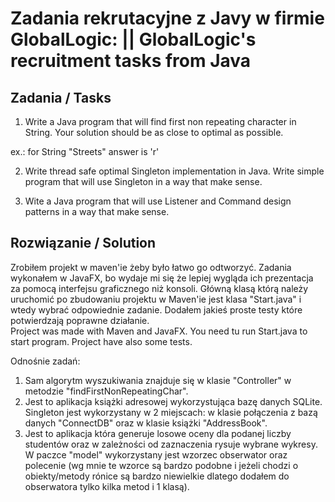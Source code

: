 # Zadania rekrutacyjne z Javy w firmie GlobalLogic: || GlobalLogic's recruitment tasks from Java

## Zadania / Tasks

1. Write a Java program that will find first non repeating character in String. Your solution should be as close to optimal as possible.

ex.: for String "Streets" answer is 'r'

2. Write thread safe optimal Singleton implementation in Java. Write simple program that will use Singleton in a way that make sense.

3. Wite a Java program that will use Listener and Command design patterns in a way that make sense.

## Rozwiązanie / Solution

Zrobiłem projekt w maven'ie żeby było łatwo go odtworzyć. Zadania wykonałem w JavaFX, bo wydaje mi się że lepiej wygląda ich prezentacja za pomocą interfejsu graficznego niż konsoli. Główną klasą którą należy uruchomić po zbudowaniu projektu w Maven'ie jest klasa "Start.java" i wtedy wybrać odpowiednie zadanie. Dodałem jakieś proste testy które potwierdzają poprawne działanie. <br />
Project was made with Maven and JavaFX. You need tu run Start.java to start program. Project have also some tests. <br />

Odnośnie zadań:<br />
1. Sam algorytm wyszukiwania znajduje się w klasie "Controller" w metodzie "findFirstNonRepeatingChar".<br />
2. Jest to aplikacja książki adresowej wykorzystująca bazę danych SQLite. Singleton jest wykorzystany w 2 miejscach: w klasie połączenia z bazą danych "ConnectDB" oraz w klasie książki "AddressBook".<br />
3. Jest to aplikacja która generuje losowe oceny dla podanej liczby studentów oraz w zależności od zaznaczenia rysuje wybrane wykresy. W paczce "model" wykorzystany jest wzorzec obserwator oraz polecenie (wg mnie te wzorce są bardzo podobne i jeżeli chodzi o obiekty/metody rónice są bardzo niewielkie dlatego dodałem do obserwatora tylko kilka metod i 1 klasą).